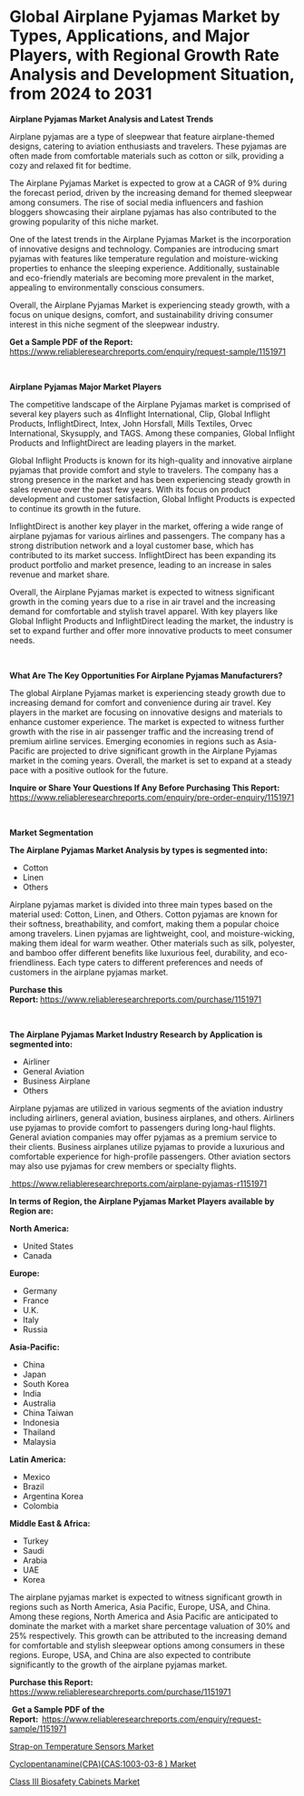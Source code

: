 <p><h1>Global Airplane Pyjamas Market by Types, Applications, and Major Players, with Regional Growth Rate Analysis and Development Situation, from 2024 to 2031</h1></p><p><strong>Airplane Pyjamas Market Analysis and Latest Trends</strong></p>
<p><p>Airplane pyjamas are a type of sleepwear that feature airplane-themed designs, catering to aviation enthusiasts and travelers. These pyjamas are often made from comfortable materials such as cotton or silk, providing a cozy and relaxed fit for bedtime.</p><p>The Airplane Pyjamas Market is expected to grow at a CAGR of 9% during the forecast period, driven by the increasing demand for themed sleepwear among consumers. The rise of social media influencers and fashion bloggers showcasing their airplane pyjamas has also contributed to the growing popularity of this niche market.</p><p>One of the latest trends in the Airplane Pyjamas Market is the incorporation of innovative designs and technology. Companies are introducing smart pyjamas with features like temperature regulation and moisture-wicking properties to enhance the sleeping experience. Additionally, sustainable and eco-friendly materials are becoming more prevalent in the market, appealing to environmentally conscious consumers.</p><p>Overall, the Airplane Pyjamas Market is experiencing steady growth, with a focus on unique designs, comfort, and sustainability driving consumer interest in this niche segment of the sleepwear industry.</p></p>
<p><strong>Get a Sample PDF of the Report:&nbsp;</strong> <a href="https://www.reliableresearchreports.com/enquiry/request-sample/1151971">https://www.reliableresearchreports.com/enquiry/request-sample/1151971</a></p>
<p>&nbsp;</p>
<p><strong>Airplane Pyjamas Major Market Players</strong></p>
<p><p>The competitive landscape of the Airplane Pyjamas market is comprised of several key players such as 4Inflight International, Clip, Global Inflight Products, InflightDirect, Intex, John Horsfall, Mills Textiles, Orvec International, Skysupply, and TAGS. Among these companies, Global Inflight Products and InflightDirect are leading players in the market.</p><p>Global Inflight Products is known for its high-quality and innovative airplane pyjamas that provide comfort and style to travelers. The company has a strong presence in the market and has been experiencing steady growth in sales revenue over the past few years. With its focus on product development and customer satisfaction, Global Inflight Products is expected to continue its growth in the future.</p><p>InflightDirect is another key player in the market, offering a wide range of airplane pyjamas for various airlines and passengers. The company has a strong distribution network and a loyal customer base, which has contributed to its market success. InflightDirect has been expanding its product portfolio and market presence, leading to an increase in sales revenue and market share.</p><p>Overall, the Airplane Pyjamas market is expected to witness significant growth in the coming years due to a rise in air travel and the increasing demand for comfortable and stylish travel apparel. With key players like Global Inflight Products and InflightDirect leading the market, the industry is set to expand further and offer more innovative products to meet consumer needs.</p></p>
<p>&nbsp;</p>
<p><strong>What Are The Key Opportunities For Airplane Pyjamas Manufacturers?</strong></p>
<p><p>The global Airplane Pyjamas market is experiencing steady growth due to increasing demand for comfort and convenience during air travel. Key players in the market are focusing on innovative designs and materials to enhance customer experience. The market is expected to witness further growth with the rise in air passenger traffic and the increasing trend of premium airline services. Emerging economies in regions such as Asia-Pacific are projected to drive significant growth in the Airplane Pyjamas market in the coming years. Overall, the market is set to expand at a steady pace with a positive outlook for the future.</p></p>
<p><strong>Inquire or Share Your Questions If Any Before Purchasing This Report:</strong> <a href="https://www.reliableresearchreports.com/enquiry/pre-order-enquiry/1151971">https://www.reliableresearchreports.com/enquiry/pre-order-enquiry/1151971</a></p>
<p>&nbsp;</p>
<p><strong>Market Segmentation</strong></p>
<p><strong>The Airplane Pyjamas Market Analysis by types is segmented into:</strong></p>
<p><ul><li>Cotton</li><li>Linen</li><li>Others</li></ul></p>
<p><p>Airplane pyjamas market is divided into three main types based on the material used: Cotton, Linen, and Others. Cotton pyjamas are known for their softness, breathability, and comfort, making them a popular choice among travelers. Linen pyjamas are lightweight, cool, and moisture-wicking, making them ideal for warm weather. Other materials such as silk, polyester, and bamboo offer different benefits like luxurious feel, durability, and eco-friendliness. Each type caters to different preferences and needs of customers in the airplane pyjamas market.</p></p>
<p><strong>Purchase this Report:&nbsp;</strong><a href="https://www.reliableresearchreports.com/purchase/1151971">https://www.reliableresearchreports.com/purchase/1151971</a></p>
<p>&nbsp;</p>
<p><strong>The Airplane Pyjamas Market Industry Research by Application is segmented into:</strong></p>
<p><ul><li>Airliner</li><li>General Aviation</li><li>Business Airplane</li><li>Others</li></ul></p>
<p><p>Airplane pyjamas are utilized in various segments of the aviation industry including airliners, general aviation, business airplanes, and others. Airliners use pyjamas to provide comfort to passengers during long-haul flights. General aviation companies may offer pyjamas as a premium service to their clients. Business airplanes utilize pyjamas to provide a luxurious and comfortable experience for high-profile passengers. Other aviation sectors may also use pyjamas for crew members or specialty flights.</p></p>
<p><a href="https://www.reliableresearchreports.com/airplane-pyjamas-r1151971">&nbsp;https://www.reliableresearchreports.com/airplane-pyjamas-r1151971</a></p>
<p><strong>In terms of Region, the Airplane Pyjamas Market Players available by Region are:</strong></p>
<p>
    <p> <strong> North America: </strong>
        <ul>
            <li>United States</li>
            <li>Canada</li>
        </ul>
        </p> 
    <p> <strong> Europe: </strong>
        <ul>
            <li>Germany</li>
            <li>France</li>
            <li>U.K.</li>
            <li>Italy</li>
            <li>Russia</li>
        </ul>
        </p> 
    <p> <strong> Asia-Pacific: </strong>
        <ul>
            <li>China</li>
            <li>Japan</li>
            <li>South Korea</li>
            <li>India</li>
            <li>Australia</li>
            <li>China Taiwan</li>
            <li>Indonesia</li>
            <li>Thailand</li>
            <li>Malaysia</li>
        </ul>
        </p> 
    <p> <strong> Latin America: </strong>
        <ul>
            <li>Mexico</li>
            <li>Brazil</li>
            <li>Argentina Korea</li>
            <li>Colombia</li>
        </ul>
        </p> 
    <p> <strong> Middle East & Africa: </strong>
        <ul>
            <li>Turkey</li>
            <li>Saudi</li>
            <li>Arabia</li>
            <li>UAE</li>
            <li>Korea</li>
        </ul>
    </p>
    </p>
<p><p>The airplane pyjamas market is expected to witness significant growth in regions such as North America, Asia Pacific, Europe, USA, and China. Among these regions, North America and Asia Pacific are anticipated to dominate the market with a market share percentage valuation of 30% and 25% respectively. This growth can be attributed to the increasing demand for comfortable and stylish sleepwear options among consumers in these regions. Europe, USA, and China are also expected to contribute significantly to the growth of the airplane pyjamas market.</p></p>
<p><strong>Purchase this Report: </strong><a href="https://www.reliableresearchreports.com/purchase/1151971">https://www.reliableresearchreports.com/purchase/1151971</a></p>
<p>&nbsp;<strong>Get a Sample PDF of the Report:&nbsp;&nbsp;</strong><a href="https://www.reliableresearchreports.com/enquiry/request-sample/1151971">https://www.reliableresearchreports.com/enquiry/request-sample/1151971</a></p>
<p><strong></strong></p>
<p><p><a href="https://github.com/HowardRosedgXXfd/Market-Research-Report-List-1/blob/main/strap-on-temperature-sensors-market.md">Strap-on Temperature Sensors Market</a></p><p><a href="https://github.com/bmorecock/Market-Research-Report-List-4/blob/main/cyclopentanaminecpacas1003-03-8-market.md">Cyclopentanamine(CPA)(CAS:1003-03-8 ) Market</a></p><p><a href="https://github.com/drzsklfn31/Market-Research-Report-List-1/blob/main/class-iii-biosafety-cabinets-market.md">Class III Biosafety Cabinets Market</a></p></p>